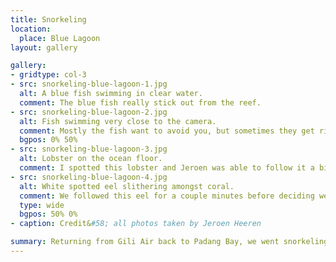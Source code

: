 ```yaml
---
title: Snorkeling
location:
  place: Blue Lagoon
layout: gallery

gallery:
- gridtype: col-3
- src: snorkeling-blue-lagoon-1.jpg
  alt: A blue fish swimming in clear water.
  comment: The blue fish really stick out from the reef.
- src: snorkeling-blue-lagoon-2.jpg
  alt: Fish swimming very close to the camera.
  comment: Mostly the fish want to avoid you, but sometimes they get right up in your business.
  bgpos: 0% 50%
- src: snorkeling-blue-lagoon-3.jpg
  alt: Lobster on the ocean floor.
  comment: I spotted this lobster and Jeroen was able to follow it a bit until it hid from us.
- src: snorkeling-blue-lagoon-4.jpg
  alt: White spotted eel slithering amongst coral.
  comment: We followed this eel for a couple minutes before deciding we were causing it stress.
  type: wide
  bgpos: 50% 0%
- caption: Credit&#58; all photos taken by Jeroen Heeren

summary: Returning from Gili Air back to Padang Bay, we went snorkeling again in Blue Lagoon a few times. This time we were armed with our friend's camera and caught some great glimpes of underwater sea life.
---
```

